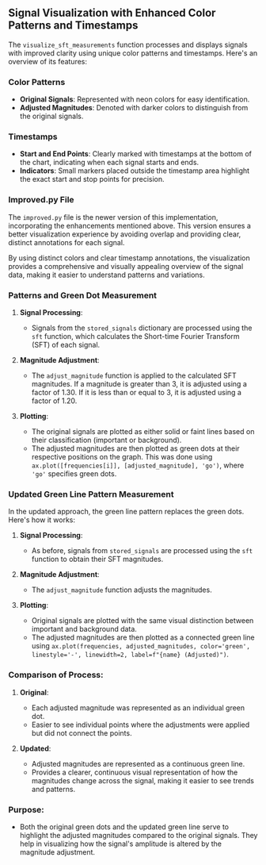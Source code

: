 ## Signal Visualization with Enhanced Color Patterns and Timestamps

The `visualize_sft_measurements` function processes and displays signals with improved clarity using unique color patterns and timestamps. Here's an overview of its features:

### Color Patterns
- **Original Signals**: Represented with neon colors for easy identification.
- **Adjusted Magnitudes**: Denoted with darker colors to distinguish from the original signals.

### Timestamps
- **Start and End Points**: Clearly marked with timestamps at the bottom of the chart, indicating when each signal starts and ends.
- **Indicators**: Small markers placed outside the timestamp area highlight the exact start and stop points for precision.

### Improved.py File
The `improved.py` file is the newer version of this implementation, incorporating the enhancements mentioned above. This version ensures a better visualization experience by avoiding overlap and providing clear, distinct annotations for each signal.

By using distinct colors and clear timestamp annotations, the visualization provides a comprehensive and visually appealing overview of the signal data, making it easier to understand patterns and variations.


### Patterns and Green Dot Measurement

1. **Signal Processing**:
   - Signals from the `stored_signals` dictionary are processed using the `sft` function, which calculates the Short-time Fourier Transform (SFT) of each signal.

2. **Magnitude Adjustment**:
   - The `adjust_magnitude` function is applied to the calculated SFT magnitudes. If a magnitude is greater than 3, it is adjusted using a factor of 1.30. If it is less than or equal to 3, it is adjusted using a factor of 1.20.

3. **Plotting**:
   - The original signals are plotted as either solid or faint lines based on their classification (important or background).
   - The adjusted magnitudes are then plotted as green dots at their respective positions on the graph. This was done using `ax.plot([frequencies[i]], [adjusted_magnitude], 'go')`, where `'go'` specifies green dots.

### Updated Green Line Pattern Measurement

In the updated approach, the green line pattern replaces the green dots. Here's how it works:

1. **Signal Processing**:
   - As before, signals from `stored_signals` are processed using the `sft` function to obtain their SFT magnitudes.

2. **Magnitude Adjustment**:
   - The `adjust_magnitude` function adjusts the magnitudes.

3. **Plotting**:
   - Original signals are plotted with the same visual distinction between important and background data.
   - The adjusted magnitudes are then plotted as a connected green line using `ax.plot(frequencies, adjusted_magnitudes, color='green', linestyle='-', linewidth=2, label=f"{name} (Adjusted)")`.

### Comparison of Process:
1. **Original**:
   - Each adjusted magnitude was represented as an individual green dot.
   - Easier to see individual points where the adjustments were applied but did not connect the points.

2. **Updated**:
   - Adjusted magnitudes are represented as a continuous green line.
   - Provides a clearer, continuous visual representation of how the magnitudes change across the signal, making it easier to see trends and patterns.

### Purpose:
- Both the original green dots and the updated green line serve to highlight the adjusted magnitudes compared to the original signals. They help in visualizing how the signal's amplitude is altered by the magnitude adjustment.
